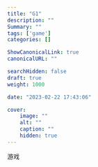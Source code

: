 ```yaml
---
title: "G1"
description: ""
Summary: ""
tags: ['game']
categories: []

ShowCanonicalLink: true
canonicalURL: ""

searchHidden: false
draft: true
weight: 1000

date: "2023-02-22 17:43:06"

cover:
    image: ""
    alt: ""
    caption: ""
    hidden: true
---
```


游戏

